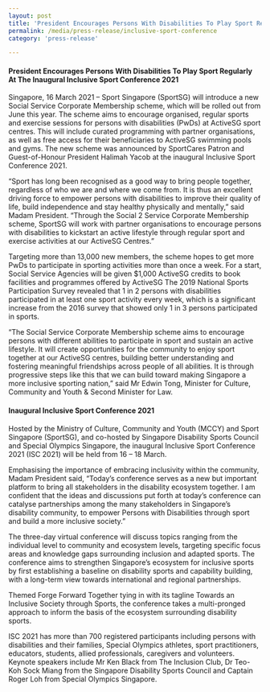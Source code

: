 ```yaml
---
layout: post
title: 'President Encourages Persons With Disabilities To Play Sport Regularly At The Inaugural Inclusive Sport Conference 2021'
permalink: /media/press-release/inclusive-sport-conference
category: 'press-release'

---
```



#### President Encourages Persons With Disabilities To Play Sport Regularly At The Inaugural Inclusive Sport Conference 2021

Singapore, 16 March 2021 – Sport Singapore (SportSG) will introduce a new Social Service Corporate Membership scheme, which will be rolled out from June this year. The scheme aims to encourage organised, regular sports and exercise sessions for persons with disabilities (PwDs) at ActiveSG sport centres. This will include curated programming with partner organisations, as well as free access for their beneficiaries to ActiveSG swimming pools and gyms. The new scheme was announced by SportCares Patron and Guest-of-Honour President Halimah Yacob at the inaugural Inclusive Sport Conference 2021.

“Sport has long been recognised as a good way to bring people together, regardless of who we are and where we come from. It is thus an excellent driving force to empower persons with disabilities to improve their quality of life, build independence and stay healthy physically and mentally,” said Madam President. “Through the Social
2
Service Corporate Membership scheme, SportSG will work with partner organisations to encourage persons with disabilities to kickstart an active lifestyle through regular sport and exercise activities at our ActiveSG Centres.”

Targeting more than 13,000 new members, the scheme hopes to get more PwDs to participate in sporting activities more than once a week. For a start, Social Service Agencies will be given $1,000 ActiveSG credits to book facilities and programmes offered by ActiveSG The 2019 National Sports Participation Survey revealed that 1 in 2 persons with disabilities participated in at least one sport activity every week, which is a significant increase from the 2016 survey that showed only 1 in 3 persons participated in sports.

“The Social Service Corporate Membership scheme aims to encourage persons with different abilities to participate in sport and sustain an active lifestyle. It will create opportunities for the community to enjoy sport together at our ActiveSG centres, building better understanding and fostering meaningful friendships across people of all abilities. It is through progressive steps like this that we can build toward making Singapore a more inclusive sporting nation,” said Mr Edwin Tong, Minister for Culture, Community and Youth & Second Minister for Law.

#### Inaugural Inclusive Sport Conference 2021

Hosted by the Ministry of Culture, Community and Youth (MCCY) and Sport Singapore (SportSG), and co-hosted by Singapore Disability Sports Council and Special Olympics Singapore, the inaugural Inclusive Sport Conference 2021 (ISC 2021) will be held from 16 – 18 March.

Emphasising the importance of embracing inclusivity within the community, Madam President said, “Today’s conference serves as a new but important platform to bring all stakeholders in the disability ecosystem together. I am confident that the ideas and discussions put forth at today’s conference can catalyse partnerships among the many stakeholders in Singapore’s disability community, to empower Persons with Disabilities through sport and build a more inclusive society.”

The three-day virtual conference will discuss topics ranging from the individual level to community and ecosystem levels, targeting specific focus areas and knowledge gaps surrounding inclusion and adapted sports. The conference aims to strengthen Singapore’s ecosystem for inclusive sports by first establishing a baseline on disability sports and capability building, with a long-term view towards international and regional partnerships.

Themed Forge Forward Together tying in with its tagline Towards an Inclusive Society through Sports, the conference takes a multi-pronged approach to inform the basis of the ecosystem surrounding disability sports.

ISC 2021 has more than 700 registered participants including persons with disabilities and their families, Special Olympics athletes, sport practitioners, educators, students, allied professionals, caregivers and volunteers. Keynote speakers include Mr Ken Black from The Inclusion Club, Dr Teo-Koh Sock Miang from the Singapore Disability Sports Council and Captain Roger Loh from Special Olympics Singapore.
